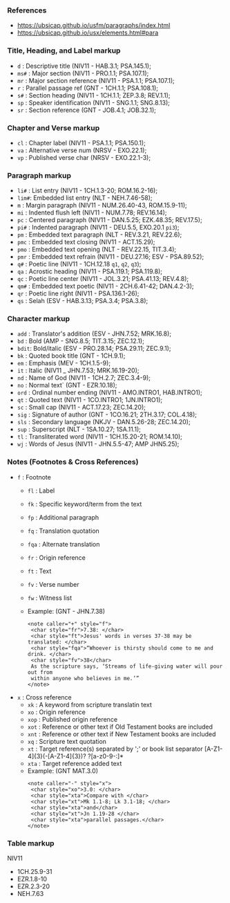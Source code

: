 ### References
- https://ubsicap.github.io/usfm/paragraphs/index.html
- https://ubsicap.github.io/usx/elements.html#para


### Title, Heading, and Label markup
- `d`   : Descriptive title       (NIV11  - HAB.3.1; PSA.145.1);
- `ms#` : Major section           (NIV11  - PRO.1.1; PSA.107.1);
- `mr`  : Major section reference (NIV11  - PSA.1.1; PSA.107.1);
- `r`   : Parallel passage ref    (GNT    - 1CH.1.1; PSA.108.1);
- `s#`  : Section heading         (NIV11  - 1CH.1.1; ZEP.3.8; REV.1.1);
- `sp`  : Speaker identification  (NIV11  - SNG.1.1; SNG.8.13);
- `sr`  : Section reference       (GNT    - JOB.4.1; JOB.32.1);

### Chapter and Verse markup
- `cl`  : Chapter label           (NIV11  - PSA.1.1; PSA.150.1);
- `va`  : Alternative verse num   (NRSV   - EXO.22.1);
- `vp`  : Published verse char    (NRSV   - EXO.22.1-3);

### Paragraph markup
- `li#` : List entry              (NIV11  - 1CH.1.3-20; ROM.16.2-16);
- `lim#`: Embedded list entry     (NLT    - NEH.7.46-58);
- `m`   : Margin paragraph        (NIV11  - NUM.26.40-43, ROM.15.9-11);
- `mi`  : Indented flush left     (NIV11  - NUM.7.78; REV.16.14);
- `pc`  : Centered paragraph      (NIV11  - DAN.5.25; EZK.48.35; REV.17.5);
- `pi#` : Indented paragraph      (NIV11  - DEU.5.5, EXO.20.1 `pi3`);
- `pm`  : Embedded text paragraph (NLT    - REV.3.21, REV.22.6);
- `pmc` : Embedded text closing   (NIV11  - ACT.15.29);
- `pmo` : Embedded text opening   (NLT    - REV.22.15, TIT.3.4);
- `pmr` : Embedded text refrain   (NIV11  - DEU.27.16; ESV - PSA.89.52);
- `q#`  : Poetic line             (NIV11  - 1CH.12.18 `q1`, `q2`, `q3`);
- `qa`  : Acrostic heading        (NIV11  - PSA.119.1; PSA.119.8);
- `qc`  : Poetic line center      (NIV11  - JOL.3.21; PSA.41.13; REV.4.8);
- `qm#` : Embedded text poetic    (NIV11  - 2CH.6.41-42; DAN.4.2-3);
- `qr`  : Poetic line right       (NIV11  - PSA.136.1-26);
- `qs`  : Selah                   (ESV    - HAB.3.13; PSA.3.4; PSA.3.8);

### Character markup
- `add` : Translator's addition   (ESV    - JHN.7.52; MRK.16.8);
- `bd`  : Bold                    (AMP    - SNG.8.5; TIT.3.15; ZEC.12.1);
- `bdit`: Bold/italic             (ESV    - PRO.28.14; PSA.29.11; ZEC.9.1);
- `bk`  : Quoted book title       (GNT    - 1CH.9.1);
- `em`  : Emphasis                (MEV    - 1CH.1.5-9);
- `it`  : Italic                  (NIV11  _ JHN.7.53; MRK.16.19-20);
- `nd`  : Name of God             (NIV11  - 1CH.2.7; ZEC.3.4-9);
- `no`  : Normal text`            (GNT    - EZR.10.18);
- `ord` : Ordinal number ending   (NIV11  - AMO.INTRO1, HAB.INTRO1);
- `qt`  : Quoted text             (NIV11  - 1CO.INTRO1; 1JN.INTRO1);
- `sc`  : Small cap               (NIV11  - ACT.17.23; ZEC.14.20);
- `sig` : Signature of author     (GNT    - 1CO.16.21; 2TH.3.17; COL.4.18);
- `sls` : Secondary language      (NKJV   - DAN.5.26-28; ZEC.14.20);
- `sup` : Superscript             (NLT    - 1SA.10.27; 1SA.11.1);
- `tl`  : Transliterated word     (NIV11  - 1CH.15.20-21; ROM.14.10);
- `wj`  : Words of Jesus          (NIV11  - JHN.5.5-47; AMP JHN5.25);

### Notes (Footnotes & Cross References)
- `f`     : Footnote
  - `fl`  : Label
  - `fk`  : Specific keyword/term from the text
  - `fp`  : Additional paragraph
  - `fq`  : Translation quotation
  - `fqa` : Alternate translation
  - `fr`  : Origin reference
  - `ft`  : Text
  - `fv`  : Verse number
  - `fw`  : Witness list

  - Example: (GNT - JHN.7.38)
    ```
    <note caller="+" style="f">
     <char style="fr">7.38: </char>
     <char style="ft">Jesus' words in verses 37-38 may be translated: </char>
     <char style="fqa">“Whoever is thirsty should come to me and drink. </char>
     <char style="fv">38</char>
     As the scripture says, ‘Streams of life-giving water will pour out from
     within anyone who believes in me.’”
    </note>
    ```
- `x`     : Cross reference
  - `xk`  : A keyword from scripture translatin text
  - `xo`  : Origin reference
  - `xop` : Published origin reference
  - `xot` : Reference or other text if Old Testament books are included
  - `xnt` : Reference or other text if New Testament books are included
  - `xq`  : Scripture text quotation
  - `xt`  : Target reference(s) separated by ';' or book list separator
               [A-Z1-4]{3}(-[A-Z1-4]{3})? ?[a-z0-9\-:]*
  - `xta` : Target reference added text
  - Example: (GNT MAT.3.0)
    ```
    <note caller="-" style="x">
     <char style="xo">3.0: </char>
     <char style="xta">Compare with </char>
     <char style="xt">Mk 1.1-8; Lk 3.1-18; </char>
     <char style="xta">and</char>
     <char style="xt">Jn 1.19-28 </char>
     <char style="xta">parallel passages.</char>
    </note>
    ```

### Table markup
NIV11
- 1CH.25.9-31
- EZR.1.8-10
- EZR.2.3-20
- NEH.7.63
